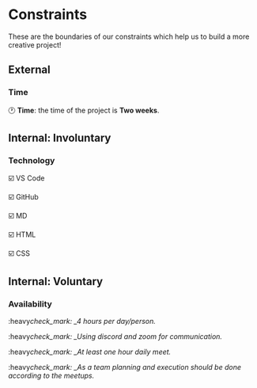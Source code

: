# Constraints

These are the boundaries of our constraints which help us to build a more
creative project!

## External

### Time

:clock1: **Time**: the time of the project is **Two weeks**.

<!--
  constraints coming from the outside that your team has no control over. these may include:
  - project deadlines
  - UI design or color schemes
  - technologies (sometimes a client will tell you what to use)
-->

## Internal: Involuntary

### Technology

:ballot_box_with_check: VS Code

:ballot_box_with_check: GitHub

:ballot_box_with_check: MD

:ballot_box_with_check: HTML

:ballot_box_with_check: CSS

<!--
  constraints that come from within your team, and you have no control over. they may include:
  - each of your individual skill levels
  - amount of time available to work on the project
-->

## Internal: Voluntary

### Availability

:heavy*check_mark: \_4 hours per day/person.*

:heavy*check_mark: \_Using discord and zoom for communication.*

:heavy*check_mark: \_At least one hour daily meet.*

:heavy*check_mark: \_As a team planning and execution should be done according
to the meetups.*

<!--
  constraints that your team decided on to help scope the project. they may include:
  - coding style & conventions
  - agree on a code review checklist for the project repository
  - the number of hours you want to spend working
  - only using the colors black and white
-->
